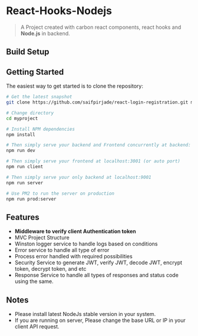 # React-Hooks-Nodejs

> A Project created with carbon react components, react hooks and **Node.js** in backend.

## Build Setup

Getting Started
---------------

The easiest way to get started is to clone the repository:

``` bash
# Get the latest snapshot
git clone https://github.com/saifpirjade/react-login-registration.git myproject

# Change directory
cd myproject

# Install NPM dependencies
npm install

# Then simply serve your backend and Frontend concurrently at backend: localhost:9001, frontend: localhost:9001 (or auto port)
npm run dev

# Then simply serve your frontend at localhost:3001 (or auto port)
npm run client

# Then simply serve your only backend at localhost:9001
npm run server

# Use PM2 to run the server on production
npm run prod:server

```
Features
--------
- **Middleware to verify client Authentication token**
- MVC Project Structure
- Winston logger service to handle logs based on conditions
- Error service to handle all type of error
- Process error handled with required possibilities
- Security Service to generate JWT, verify JWT, decode JWT, encrypt token, decrypt token, and etc
- Response Service to handle all types of responses and status code using the same.

Notes
---------------
- Please install latest NodeJs stable version in your system.
- If you are running on server, Please change the base URL or IP in your client API request.

